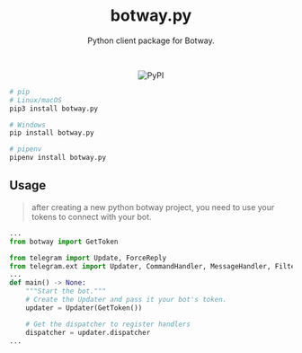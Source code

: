 <div align="center">
  <h1>botway.py</h1>
	<p>
		Python client package for Botway.
	</p>
	<br />
	<p>
		<img alt="PyPI" src="https://img.shields.io/pypi/v/botway.py?logo=python&style=flat-square">
	</p>
</div>

```bash
# pip
# Linux/macOS
pip3 install botway.py

# Windows
pip install botway.py

# pipenv
pipenv install botway.py
```

## Usage

> after creating a new python botway project, you need to use your tokens to connect with your bot.

```python
...
from botway import GetToken

from telegram import Update, ForceReply
from telegram.ext import Updater, CommandHandler, MessageHandler, Filters
...
def main() -> None:
	"""Start the bot."""
	# Create the Updater and pass it your bot's token.
	updater = Updater(GetToken())

	# Get the dispatcher to register handlers
	dispatcher = updater.dispatcher
...
```
